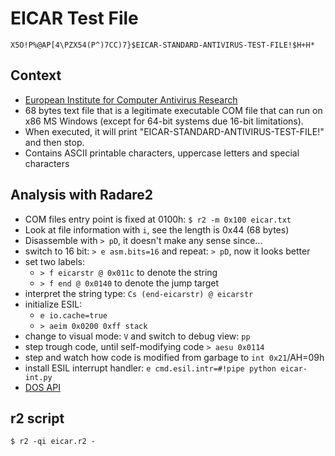 # EICAR Test File

`X5O!P%@AP[4\PZX54(P^)7CC)7}$EICAR-STANDARD-ANTIVIRUS-TEST-FILE!$H+H*`

## Context
 * [European Institute for Computer Antivirus Research](https://www.eicar.org/?page_id=3950)
 * 68 bytes text file that is a legitimate executable COM file that can run on x86 MS Windows (except for 64-bit systems due 16-bit limitations).
 * When executed, it will print "EICAR-STANDARD-ANTIVIRUS-TEST-FILE!" and then stop.
 * Contains ASCII printable characters, uppercase letters and special characters

## Analysis with Radare2
 * COM files entry point is fixed at 0100h: `$ r2 -m 0x100 eicar.txt`
 * Look at file information with `i`, see the length is 0x44 (68 bytes)
 * Disassemble with `> pD`, it doesn't make any sense since...
 * switch to 16 bit: `> e asm.bits=16` and repeat: `> pD`, now it looks better
 * set two labels:
   * `> f eicarstr @ 0x011c` to denote the string
   * `> f end @ 0x0140` to denote the jump target
 * interpret the string type: `Cs (end-eicarstr) @ eicarstr`
 * initialize ESIL:
   * `e io.cache=true`
   * `> aeim 0x0200 0xff stack`
 * change to visual mode: `V` and switch to debug view: `pp`
 * step trough code, until self-modifying code `> aesu 0x0114`
 * step and watch how code is modified from garbage to `int 0x21`/AH=09h
 * install ESIL interrupt handler: `e cmd.esil.intr=#!pipe python eicar-int.py`
 * [DOS API](https://en.wikipedia.org/wiki/DOS_API)

## r2 script
```
$ r2 -qi eicar.r2 -
```

